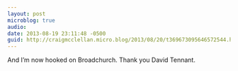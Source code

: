 ```yaml
---
layout: post
microblog: true
audio: 
date: 2013-08-19 23:11:48 -0500
guid: http://craigmcclellan.micro.blog/2013/08/20/t369673095646572544.html
---
```

And I’m now hooked on Broadchurch. Thank you David Tennant.
